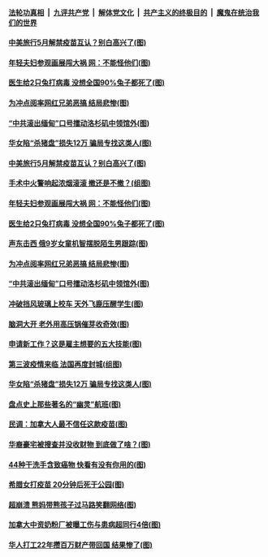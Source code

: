 ####  [法轮功真相](../../../../basic/blob/master/README.md?t=04050831) &nbsp;|&nbsp; [九评共产党](../../../../9ping.md/blob/master/README.md?t=04050831) &nbsp;|&nbsp; [解体党文化](../../../../jtdwh.md/blob/master/README.md?t=04050831)  &nbsp;|&nbsp; [共产主义的终极目的](../../../../gczydzjmd.md/blob/master/README.md?t=04050831) &nbsp;|&nbsp; [魔鬼在统治我们的世界](../../../../mgztzwmdsj.md/blob/master/README.md?t=04050831) 

#### [中美旅行5月解禁疫苗互认？别白高兴了(图)](../pages/p3/967763.md?t=04050831) 

#### [年轻夫妇参观画展闯大祸 网：不能怪他们(图)](../pages/p3/967758.md?t=04050831) 

#### [医生给2只兔打病毒 没想全国90%兔子都死了(图)](../pages/p3/967757.md?t=04050831) 

#### [为冲点阅率网红兄弟恶搞 结局悲惨(图)](../pages/p3/967491.md?t=04050831) 

#### [“中共滚出缅甸”口号擂动洛杉矶中领馆外(图)](../pages/p3/967702.md?t=04050831) 

#### [华女陷“杀猪盘”损失12万 骗局专找这类人(图)](../pages/p3/967578.md?t=04050831) 

#### [中美旅行5月解禁疫苗互认？别白高兴了(图)](../pages/p3/967763.md?t=04050831) 

#### [手术中火警响起浓烟滚滚 撤还是不撤？(组图)](../pages/p3/967767.md?t=04050831) 

#### [年轻夫妇参观画展闯大祸 网：不能怪他们(图)](../pages/p3/967758.md?t=04050831) 

#### [医生给2只兔打病毒 没想全国90%兔子都死了(图)](../pages/p3/967757.md?t=04050831) 

#### [声东击西 俄9岁女童机智摆脱陌生男跟踪(图)](../pages/p3/967712.md?t=04050831) 

#### [为冲点阅率网红兄弟恶搞 结局悲惨(图)](../pages/p3/967491.md?t=04050831) 

#### [“中共滚出缅甸”口号擂动洛杉矶中领馆外(图)](../pages/p3/967702.md?t=04050831) 

#### [冲破挡风玻璃上校车 天外飞鹿压醒学生(图)](../pages/p3/967696.md?t=04050831) 

#### [脑洞大开 老外用高压锅催芽收奇效(图)](../pages/p3/967470.md?t=04050831) 

#### [申请新工作？这是雇主想要的五大技能(图)](../pages/p3/967616.md?t=04050831) 

#### [第三波疫情来临 法国再度封城(组图)](../pages/p3/967596.md?t=04050831) 

#### [华女陷“杀猪盘”损失12万 骗局专找这类人(图)](../pages/p3/967578.md?t=04050831) 

#### [盘点史上那些著名的“幽灵”航班(图)](../pages/p3/967567.md?t=04050831) 

#### [民调：加拿大人最不信任这款疫苗(图)](../pages/p3/967556.md?t=04050831) 

#### [华裔豪宅被搜查并没收财物 到底做了啥？(图)](../pages/p3/967502.md?t=04050831) 

#### [44种干洗手含致癌物 快看有没有你用的(图)](../pages/p3/967476.md?t=04050831) 

#### [希腊女打疫苗 20分钟后死于公园(图)](../pages/p3/967474.md?t=04050831) 

#### [超崩溃 熊妈带熊孩子过马路笑翻网络(图)](../pages/p3/967451.md?t=04050831) 

#### [加拿大中资奶粉厂被曝工伤与患病超同行4倍(图)](../pages/p3/967453.md?t=04050831) 

#### [华人打工22年攒百万财产带回国 结果惨了(图)](../pages/p3/967438.md?t=04050831) 

